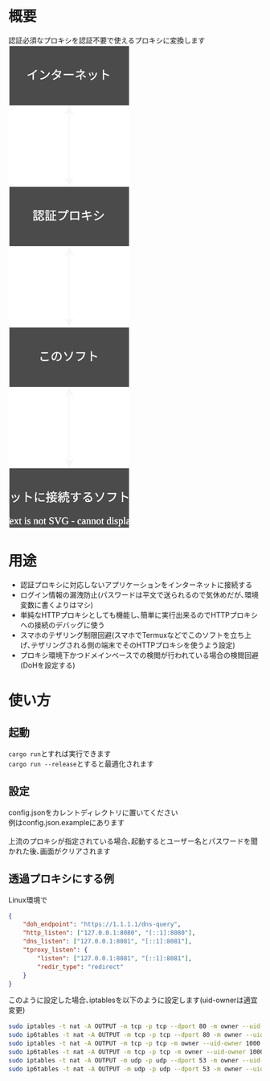 # 概要
認証必須なプロキシを認証不要で使えるプロキシに変換します <br />
<img src="./assets/diagram.svg" /> <br />

# 用途
* 認証プロキシに対応しないアプリケーションをインターネットに接続する
* ログイン情報の漏洩防止(パスワードは平文で送られるので気休めだが､環境変数に書くよりはマシ)
* 単純なHTTPプロキシとしても機能し､簡単に実行出来るのでHTTPプロキシへの接続のデバッグに使う
* スマホのテザリング制限回避(スマホでTermuxなどでこのソフトを立ち上げ､テザリングされる側の端末でそのHTTPプロキシを使うよう設定)
* プロキシ環境下かつドメインベースでの検閲が行われている場合の検閲回避(DoHを設定する)

# 使い方
## 起動
`cargo run`とすれば実行できます <br />
`cargo run --release`とすると最適化されます <br />

## 設定
config.jsonをカレントディレクトリに置いてください <br />
例はconfig.json.exampleにあります <br />
<br />
上流のプロキシが指定されている場合､起動するとユーザー名とパスワードを聞かれた後､画面がクリアされます <br />

## 透過プロキシにする例
Linux環境で <br />
```json
{
    "doh_endpoint": "https://1.1.1.1/dns-query",
    "http_listen": ["127.0.0.1:8080", "[::1]:8080"],
    "dns_listen": ["127.0.0.1:8081", "[::1]:8081"],
    "tproxy_listen": {
        "listen": ["127.0.0.1:8081", "[::1]:8081"],
        "redir_type": "redirect"
    }
}
```
このように設定した場合､iptablesを以下のように設定します(uid-ownerは適宜変更) <br />
```bash
sudo iptables -t nat -A OUTPUT -m tcp -p tcp --dport 80 -m owner --uid-owner 1000 -j DNAT --to-destination 127.0.0.1:8080
sudo ip6tables -t nat -A OUTPUT -m tcp -p tcp --dport 80 -m owner --uid-owner 1000 -j DNAT --to-destination '[::1]:8080'
sudo iptables -t nat -A OUTPUT -m tcp -p tcp -m owner --uid-owner 1000 -j DNAT --to-destination 127.0.0.1:8081
sudo ip6tables -t nat -A OUTPUT -m tcp -p tcp -m owner --uid-owner 1000 -j DNAT --to-destination '[::1]:8081'
sudo iptables -t nat -A OUTPUT -m udp -p udp --dport 53 -m owner --uid-owner 1000 -j DNAT --to-destination 127.0.0.1:8081
sudo ip6tables -t nat -A OUTPUT -m udp -p udp --dport 53 -m owner --uid-owner 1000 -j DNAT --to-destination '[::1]:8081'
```